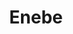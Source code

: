 ---
id: enebe
parent: /wiki/racchette/
permalink: /wiki/racchette/enebe/
image: /images/wiki/brands/enebe.webp
title: Enebe
brand: enebe
marca: enebe
description: 
---